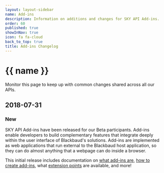 ```yaml
---
layout: layout-sidebar
name: Add-ins
description: Information on additions and changes for SKY API Add-ins.
order: 60
published: true
showInNav: true
icon: fa fa-cloud
back_to_top: true
title: Add-ins Changelog
---
```


# {{ name }}

Monitor this page to keep up with common changes shared across all our APIs.

## 2018-07-31

### New

SKY API Add-ins have been released for our Beta participants. Add-ins enable developers to build complementary features that integrate deeply within the user interface of Blackbaud's solutions. Add-ins are implemented as web applications that run external to the Blackbaud host application, so they can do almost anything that a webpage can do inside a browser.

This initial release includes documentation on [what add-ins are](/docs/addins/overview), [how to create add-ins](/docs/addins/), what [extension points](/docs/addins/concepts/extension-points/) are available, and more!
